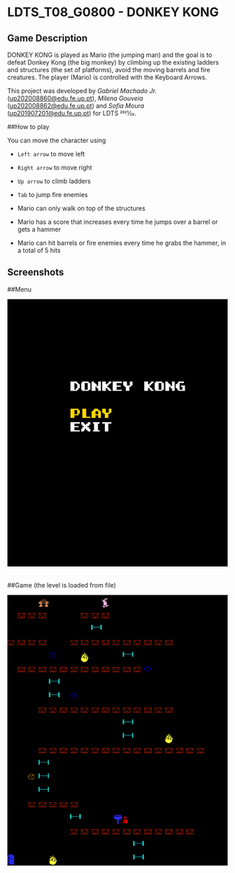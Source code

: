# LDTS_T08_G0800 - DONKEY KONG

## Game Description
DONKEY KONG is played as Mario (the jumping man) and the goal is to defeat Donkey Kong (the big monkey) by climbing up the existing ladders and structures (the set of platforms), avoid the moving barrels and fire creatures. The player (Mario) is controlled with the Keyboard Arrows.

This project was developed by *Gabriel Machado Jr.* (up202008860@edu.fe.up.pt), *Milena Gouveia* (up202008862@edu.fe.up.pt) and *Sofia Moura* (up201907201@edu.fe.up.pt) for LDTS 2021⁄22.

##How to play

You can move the character using
- `Left arrow` to move left
- `Right arrow` to move right
- `Up arrow` to climb ladders
- `Tab` to jump fire enemies


- Mario can only walk on top of the structures
- Mario has a score that increases every time he jumps over a barrel or gets a hammer
- Mario can hit barrels or fire enemies every time he grabs the hammer, in a total of 5 hits

## Screenshots
##Menu
<p align="center" justify="center">
  <img src="docs/images/screenshots/menu.png"/>

<br>
<br />

##Game
(the level is loaded from file)
<p align="center" justify="center">
  <img src="docs/images/screenshots/game.png"/>

<br>
<br />